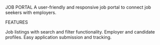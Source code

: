 JOB PORTAL
A user-friendly and responsive job portal to connect job seekers with employers.

FEATURES

Job listings with search and filter functionality.
Employer and candidate profiles.
Easy application submission and tracking.
